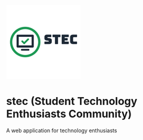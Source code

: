 ![stec Logo](images/stec.png)

# stec (Student Technology Enthusiasts Community) 
A web application for technology enthusiasts
